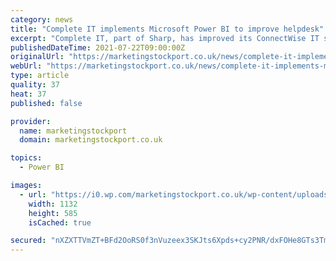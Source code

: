 ```yaml
---
category: news
title: "Complete IT implements Microsoft Power BI to improve helpdesk"
excerpt: "Complete IT, part of Sharp, has improved its ConnectWise IT support helpdesk following its implementation of Microsoft Power BI."
publishedDateTime: 2021-07-22T09:00:00Z
originalUrl: "https://marketingstockport.co.uk/news/complete-it-implements-microsoft-power-bi-to-improve-helpdesk/"
webUrl: "https://marketingstockport.co.uk/news/complete-it-implements-microsoft-power-bi-to-improve-helpdesk/"
type: article
quality: 37
heat: 37
published: false

provider:
  name: marketingstockport
  domain: marketingstockport.co.uk

topics:
  - Power BI

images:
  - url: "https://i0.wp.com/marketingstockport.co.uk/wp-content/uploads/2021/07/Complete-IT-implements-Microsoft-Power-BI-to-improve-helpdesk.jpg?fit=1132%2C585&#038;ssl=1"
    width: 1132
    height: 585
    isCached: true

secured: "nXZXTTVmZT+BFd2OoRS0f3nVuzeex3SKJts6Xpds+cy2PNR/dxFOHe8GTs3TmTrp+h8ZOKTKfNvv+96BB7JSVpNeiW5uzubRWdkx8WAp6HDE8xjOiGvCTtPKr9N5blxICLUBXYNIRTHh2bjHQBqYDwZ/sJ/FfCgRlDifAWMDOpXZuarCUizZl+Cgdz0pi9a0laoC4d/DY1TE1ZS7tNtykkofsg/HBp4IomY4cMOaiCe+uaLsCRQ/ZsbE6Ha28hCRQPSXCxPrs1oVtoA/Z84cmaWaAqhl+NB0YnAhcpdYOJdmnRqSe0kC5LZuKTj51J59On1HzxmcwHtRgWTolIx66MM516S1gfZ5ToE7elwuxt8=;daOZkrCZ6hLRTHO+W2ZsOg=="
---
```


